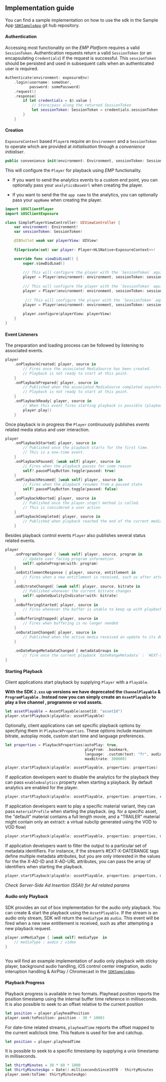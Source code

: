 ## Implementation guide

You can find a sample implementation on how to use the sdk in the Sample App [`SDKSampleApp`](https://github.com/EricssonBroadcastServices/iOSClientSDKSampleApp) git hub repository.


#### Authentication
Accessing most functionality on the *EMP Platform* requires a valid `SessionToken`.
Authentication requests return a valid `SessionToken` (or an encapsulating `Credentials`) if the request is successful. This `sessionToken` should be persisted and used in subsequent calls when an authenticated user is required.

```Swift
Authenticate(environment: exposureEnv)
    .login(username: someUser,
           password: somePassword)
    .request()
    .response{
        if let credentials = $0.value {
            // Store/pass along the returned SessionToken
            let sessionToken: SessionToken = credentials.sessionToken
        }
    }
```

#### Creation
`ExposureContext` based `Player`s require an `Environment` and a `SessionToken` to operate which are provided at *initialisation* through a *convenience initialiser*.

```Swift
public convenience init(environment: Environment, sessionToken: SessionToken)
```

This will configure the `Player` for playback using *EMP* functionality.

* If you want to send the analytics events to a custom end point, you can optionally pass your `analyticsBaseUrl` when creating the player. 

* If you want to send the the `app name` to the analytics, you can optionally pass your `appName` when creating the player. 

```Swift
import iOSClientPlayer
import iOSClientExposure

class SimplePlayerViewController: UIViewController {
    var environment: Environment!
    var sessionToken: SessionToken!

    @IBOutlet weak var playerView: UIView!
    
    fileprivate(set) var player: Player<HLSNative<ExposureContext>>!

    override func viewDidLoad() {
        super.viewDidLoad()
        
        /// This will configure the player with the `SessionToken` aquired in the specified `Environment`
        player = Player(environment: environment, sessionToken: sessionToken)
        
        /// This will configure the player with the `SessionToken` aquired in the specified `Environment` & sends analytics events to a custom endpoint
        player = Player(environment: environment, sessionToken: sessionToken, analyticsBaseUrl: "analyticsBaseUrl")
        
         /// This will configure the player with the `SessionToken` aquired in the specified `Environment` & sends appName to the analytics
        player = Player(environment: environment, sessionToken: sessionToken, appName: "App Name")
        
        player.configure(playerView: playerView)
    }
}
```

#### Event Listeners
The preparation and loading process can be followed by listening to associated events.

```Swift
player
    .onPlaybackCreated{ player, source in
        // Fires once the associated MediaSource has been created.
        // Playback is not ready to start at this point.
    }
    .onPlaybackPrepared{ player, source in
        // Published when the associated MediaSource completed asynchronous loading of relevant properties.
        // Playback is not ready to start at this point.
    }
    .onPlaybackReady{ player, source in
        // When this event fires starting playback is possible (playback can optionally be set to autoplay instead)
        player.play()
    }
```

Once playback is in progress the `Player` continuously publishes *events* related media status and user interaction.

```Swift
player
    .onPlaybackStarted{ player, source in
        // Published once the playback starts for the first time.
        // This is a one-time event.
    }
    .onPlaybackPaused{ [weak self] player, source in
        // Fires when the playback pauses for some reason
        self?.pausePlayButton.toggle(paused: true)
    }
    .onPlaybackResumed{ [weak self] player, source in
        // Fires when the playback resumes from a paused state
        self?.pausePlayButton.toggle(paused: false)
    }
    .onPlaybackAborted{ player, source in
        // Published once the player.stop() method is called.
        // This is considered a user action
    }
    .onPlaybackCompleted{ player, source in
        // Published when playback reached the end of the current media.
    }
```
Besides playback control events `Player` also publishes several status related events.

```Swift
player
    .onProgramChanged { [weak self] player, source, program in
        // Update user facing program information
        self?.updateProgram(with: program)
    }
    .onEntitlementResponse { player, source, entitlement in
        // Fires when a new entitlement is received, such as after attempting to start playback
    }
    .onBitrateChanged{ [weak self] player, source, bitrate in
        // Published whenever the current bitrate changes
        self?.updateQualityIndicator(with: bitrate)
    }
    .onBufferingStarted{ player, source in
        // Fires whenever the buffer is unable to keep up with playback
    }
    .onBufferingStopped{ player, source in
        // Fires when buffering is no longer needed
    }
    .onDurationChanged{ player, source in
        // Published when the active media received an update to its duration property
    }
    
    .onDateRangeMetadataChanged { metadataGroups in 
        // fire once the current playback `DateRangeMetadata` : `#EXT-X-DATERANGE tag` changes.
}
```



#### Starting Playback
Client applications start playback by supplying `Player` with a `Playable`.

**With the SDK `2.xxx` up versions we have deprecated the `ChannelPlayable` & `ProgramPlayable` . Instead now you can simply 
create an `AssetPlayable` to play a live channel , programme or vod assets.**


```Swift
let assetPlayable = AssetPlayable(assetId: "assetId")
player.startPlayback(playable: assetPlayable)
```

Optionally, client applications can set specific playback options by specifying them in `PlaybackProperties`. These options include maximum bitrate, autoplay mode, custom start time and language preferences.

```Swift
let properties = PlaybackProperties(autoPlay: true,
                                    playFrom: .bookmark,
                                    language: .custom(text: "fr", audio: "en"),
                                    maxBitrate: 300000)

player.startPlayback(playable: assetPlayable, properties: properties)
```

If application developers want to disable the analytics for the playback they can pass `enableAnalytics` property when starting a playback. By default analytics are enabled for the player. 

```Swift
player.startPlayback(playable: assetPlayable, properties: properties, enableAnalytics: false)
```

If application developers want to play a specific material variant, they can pass `materialProfile` when starting the playback. 
(eg. for a specific asset, the "default" material contains a full length movie, and a "TRAILER" material might contain only an extract: a virtual subclip generated using the VOD to VOD flow)

```Swift
player.startPlayback(playable: assetPlayable, properties: properties, materialProfile: "TRAILER")
```

If application developers want to filter the output to a particular set of metadata identifiers. For instance, if the stream’s #EXT-X-DATERANGE tags define multiple metadata attributes, but you are only interested in the values for the the X-AD-ID and X-AD-URL attributes, you can pass the array of identifiers when starting the playback.

```Swift
player.startPlayback(playable: assetPlayable, properties: properties, metadataIdentifiers: ["X-AD-ID ", "X-AD-URL"])
```

*Check Server-Side Ad Insertion (SSAI) for Ad related params*

#### Audio only Playback 

SDK provides an out of box implementation for the audio only playback. You can create & start the playback using the `AssetPlayable`.  If the stream is an audio only stream, SDK will return the `mediaType` as `audio`. This event will be fired when a new new entitlement is received, such as after attempting a new playback request.

```Swift
player.onMediaType { [weak self] mediaType  in 
    // mediaType : audio / video
}
            
```

You will find an example implementation of audio only playback with sticky player, background audio handling, iOS control center integration, audio interuption handling & AirPlay / Chromecast in the [`SDKSampleApp`](https://github.com/EricssonBroadcastServices/iOSClientSDKSampleApp).


#### Playback Progress
Playback progress is available in two formats. Playhead position reports the position timestamp using the internal buffer time reference in milliseconds. It is also possible to seek to an offset relative to the current position

```Swift
let position = player.playheadPosition
player.seek(toPosition: position - 30 * 1000)
```

For date-time related streams, `playheadTime` reports the offset mapped to the current wallclock time. This feature is used for live and catchup.

```Swift
let position = player.playheadTime
```

It is possible to seek to a specific timestamp by supplying a unix timestamp in milliseconds.

```Swift
let thirtyMinutes = 30 * 60 * 1000
let thirtyMinutesAgo = Date().millisecondsSince1970 - thirtyMinutes
player.seek(toTime: thirtyMinutesAgo)
```



